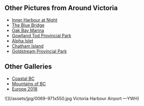 ## Other Pictures from Around Victoria
<ul class="gallerylist">
 <li><a href="inner-harbour-at-night">Inner Harbour at Night</a></li>
 <li><a href="blue-bridge">The Blue Bridge</a></li>
 <li><a href="oak-bay-marina">Oak Bay Marina</a></li>
 <li><a href="gowlland-tod">Gowlland Tod Provincial Park</a></li>
 <li><a href="alpha-islet">Alpha Islet</a>
 <li><a href="chatham-island">Chatham Island</a></li>
 <li><a href="above-the-falls">Goldstream Provincial Park</a></li>
</ul>

## Other Galleries
<ul class="gallerylist">
 <li><a href="/pictures/british-columbia/coast/">Coastal BC</a></li>
 <li><a href="/pictures/british-columbia/mountains/">Mountains of BC</a></li>
 <li><a href="/pictures/europe2018/">Europe 2018</a></li>
</ul>

![](/assets/jpg/0069-971x550.jpg Victoria Harbour Airport &mdash;YWH)
